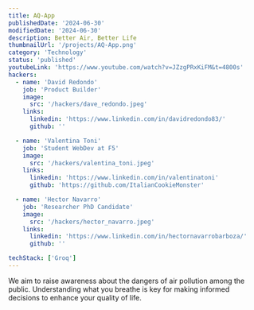 ```yaml
---
title: AQ-App
publishedDate: '2024-06-30'
modifiedDate: '2024-06-30'
description: Better Air, Better Life
thumbnailUrl: '/projects/AQ-App.png'
category: 'Technology'
status: 'published'
youtubeLink: 'https://www.youtube.com/watch?v=JZzgPRxKiFM&t=4800s'
hackers:
  - name: 'David Redondo'
    job: 'Product Builder'
    image:
      src: '/hackers/dave_redondo.jpeg'
    links:
      linkedin: 'https://www.linkedin.com/in/davidredondo83/'
      github: ''

  - name: 'Valentina Toni'
    job: 'Student WebDev at F5'
    image:
      src: '/hackers/valentina_toni.jpeg'
    links:
      linkedin: 'https://www.linkedin.com/in/valentinatoni'
      github: 'https://github.com/ItalianCookieMonster'

  - name: 'Hector Navarro'
    job: 'Researcher PhD Candidate'
    image:
      src: '/hackers/hector_navarro.jpeg'
    links:
      linkedin: 'https://www.linkedin.com/in/hectornavarrobarboza/'
      github: ''

techStack: ['Groq']
---
```


We aim to raise awareness about the dangers of air pollution among the public. Understanding what you breathe is key for making informed decisions to enhance your quality of life.

<YouTube id="JZzgPRxKiFM" timestamp="4800" thumbnail="/projects/AQ-App.png"/>

